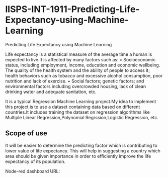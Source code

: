 # llSPS-INT-1911-Predicting-Life-Expectancy-using-Machine-Learning
Predicting Life Expectancy using Machine Learning

Life expectancy is a statistical measure of the average time a human is expected to live.It is affected by many factors such as: 
• Socioeconomic status, including employment, income, education and economic wellbeing. The quality of the health system and the ability of people to access it; health behaviors such as tobacco and excessive alcohol consumption, poor nutrition and lack of exercise.
• Social factors; genetic factors; and environmental factors including overcrowded housing, lack of clean drinking water and adequate sanitation, etc.

It is a typical Regression Machine Learning project.My idea to implement this project is to use a dataset containing data based on different countries.It includes  training the dataset on regression algorithms like Multiple Linear Regression,Polynomial Regrssion,Logistic Regression, etc.

## Scope of use

It will be easier to determine the predicting factor which is contributing to lower value of life expectancy. This will help in suggesting a country which area should be given importance in order to efficiently improve the life expectancy of its population.


Node-red dashboard URL:

